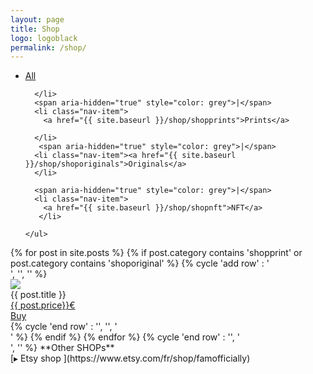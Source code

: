 ```yaml
---
layout: page
title: Shop
logo: logoblack
permalink: /shop/
---
```

<nav class="navbarshop">

<ul>
      <li class="nav-item">
        <a href="{{ site.baseurl }}/shop/">All</a>
       
      </li>
      <span aria-hidden="true" style="color: grey">|</span>
      <li class="nav-item">
        <a href="{{ site.baseurl }}/shop/shopprints">Prints</a>
       
      </li>
       <span aria-hidden="true" style="color: grey">|</span>
      <li class="nav-item"><a href="{{ site.baseurl }}/shop/shoporiginals">Originals</a>
      </li>
      
      <span aria-hidden="true" style="color: grey">|</span>
      <li class="nav-item">
        <a href="{{ site.baseurl }}/shop/shopnft">NFT</a>
       </li>
      
    </ul>
  </nav>


<div>
{% for post in site.posts %}
{% if post.category contains 'shopprint' or 
      post.category contains 'shoporiginal'
%}
    {% cycle 'add row' : '<div class="row">', '', '' %}
        <div class="column column-33">
            <div class="preview-panel">
                <a href="{{ post.url | prepend: site.baseurl }}">
                    <img src="{{ post.preview }}">
                </a>
                <div class="post-title">{{ post.title }}
                <br>
                <a href="#" class="tag">{{ post.price}}€ </a>
                <br>
                <a class="button" href="{{ post.url | prepend: site.baseurl }}">Buy</a></div>
           </div>
        </div>
{% cycle 'end row' : '', '', '</div>' %}
{% endif %}
{% endfor %}
{% cycle 'end row' : '', '</div>', '</div>' %}
</div>
**Other SHOPs**<br>
[▸ Etsy shop ](https://www.etsy.com/fr/shop/famofficially)
